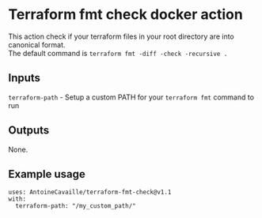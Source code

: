 # Terraform fmt check docker action

This action check if your terraform files in your root directory are into canonical format. <br>
The default command is `terraform fmt -diff -check -recursive .`

## Inputs

`terraform-path` - Setup a custom PATH for your `terraform fmt` command to run

## Outputs

None.

## Example usage
```
uses: AntoineCavaille/terraform-fmt-check@v1.1
with:
  terraform-path: "/my_custom_path/"
```
